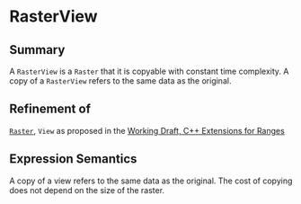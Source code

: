 # RasterView

## Summary
A `RasterView` is a `Raster` that it is copyable with constant time complexity. A copy of a `RasterView` refers to the same data as the original.

## Refinement of
[`Raster`](./raster.md),  `View` as proposed in the [Working Draft, C++ Extensions for Ranges](http://open-std.org/JTC1/SC22/WG21/docs/papers/2016/n4569.pdf)

## Expression Semantics
A copy of a view refers to the same data as the original. The cost of copying does not depend on the size of the raster.